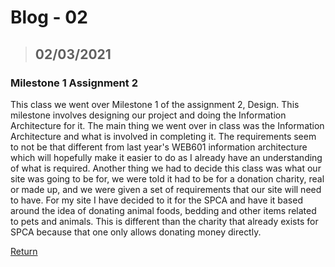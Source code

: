 # Blog - 02

> ## 02/03/2021

### Milestone 1 Assignment 2

This class we went over Milestone 1 of the assignment 2, Design. This milestone involves designing our project and doing the Information Architecture for it. The main thing we went over in class was the Information Architecture and what is involved in completing it. The requirements seem to not be that different from last year's WEB601 information architecture which will hopefully make it easier to do as I already have an understanding of what is required.
Another thing we had to decide this class was what our site was going to be for, we were told it had to be for a donation charity, real or made up, and we were given a set of requirements that our site will need to have. For my site I have decided to it for the SPCA and have it based around the idea of donating animal foods, bedding and other items related to pets and animals. This is different than the charity that already exists for SPCA because that one only allows donating money directly.

[Return](https://stewartnz.github.io/WEB701-Blogs/)
